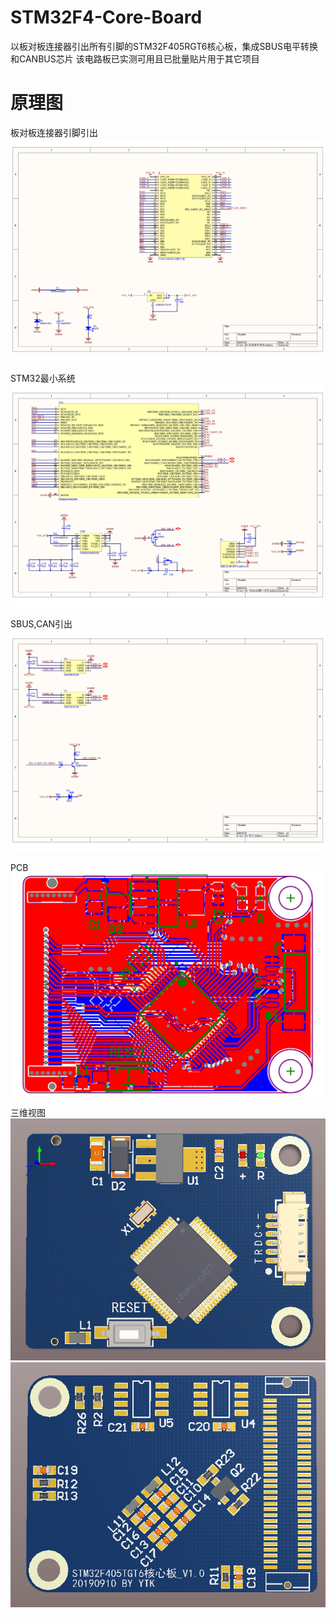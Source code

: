 # STM32F4-Core-Board
以板对板连接器引出所有引脚的STM32F405RGT6核心板，集成SBUS电平转换和CANBUS芯片
该电路板已实测可用且已批量贴片用于其它项目

# 原理图

板对板连接器引脚引出
![板对板连接器引脚引出](https://github.com/YangTiankai/STM32F4-Core-Board/blob/master/readmefile/sch1.png)

STM32最小系统
![STM32最小系统](https://github.com/YangTiankai/STM32F4-Core-Board/blob/master/readmefile/sch2.png)

SBUS,CAN引出
![SBUS,CAN引出](https://github.com/YangTiankai/STM32F4-Core-Board/blob/master/readmefile/sch3.png)

PCB
![PCB](https://github.com/YangTiankai/STM32F4-Core-Board/blob/master/readmefile/sch4.png)

三维视图
![三维视图1](https://github.com/YangTiankai/STM32F4-Core-Board/blob/master/readmefile/3D1.png)
![三维视图2](https://github.com/YangTiankai/STM32F4-Core-Board/blob/master/readmefile/3D2.png)
